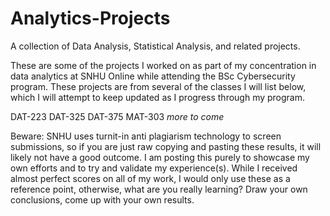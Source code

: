 # Analytics-Projects
A collection of Data Analysis, Statistical Analysis, and related projects.

These are some of the projects I worked on as part of my concentration in data analytics at SNHU Online while attending the BSc Cybersecurity program.
These projects are from several of the classes I will list below, which I will attempt to keep updated as I progress through my program.

DAT-223
DAT-325
DAT-375
MAT-303
*more to come*

Beware: SNHU uses turnit-in anti plagiarism technology to screen submissions, so if you are just raw copying and pasting these results, it will likely not
  have a good outcome. I am posting this purely to showcase my own efforts and to try and validate my experience(s). While I received almost perfect scores on
  all of my work, I would only use these as a reference point, otherwise, what are you really learning? Draw your own conclusions, come up with your own
  results.
